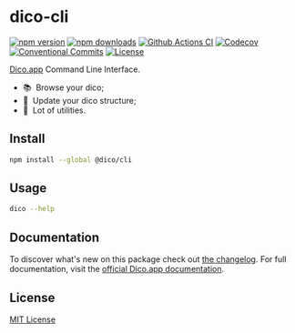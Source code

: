 # dico-cli

[![npm version][npm-version-src]][npm-version-href]
[![npm downloads][npm-downloads-src]][npm-downloads-href]
[![Github Actions CI][github-actions-ci-src]][github-actions-ci-href]
[![Codecov][codecov-src]][codecov-href]
[![Conventional Commits][conventional-commits-src]][conventional-commits-href]
[![License][license-src]][license-href]

[Dico.app][dico] Command Line Interface.

- 📚 &nbsp;Browse your dico;
- 🎏 &nbsp;Update your dico structure;
- 🧰 &nbsp;Lot of utilities.

## Install

```bash
npm install --global @dico/cli
```

## Usage

```bash
dico --help
```

## Documentation

To discover what's new on this package check out [the changelog][changelog]. For full documentation, visit the [official Dico.app documentation][dico-docs].

## License

[MIT License](./LICENSE)

<!-- Links -->

[dico]: https://dico.app
[dico-docs]: https://docs.dico.app/references/cli
[changelog]: /CHANGELOG.md

<!-- Badges -->

[npm-version-src]: https://img.shields.io/npm/v/@dico/cli/latest.svg
[npm-version-href]: https://npmjs.com/package/@dico/cli
[npm-downloads-src]: https://img.shields.io/npm/dm/@dico/cli.svg
[npm-downloads-href]: https://npmjs.com/package/@dico/cli
[github-actions-ci-src]: https://github.com/dico-app/dico-cli/workflows/ci/badge.svg
[github-actions-ci-href]: https://github.com/dico-app/dico-cli/actions?query=workflow%3Aci
[codecov-src]: https://img.shields.io/codecov/c/github/dico-app/dico-cli.svg
[codecov-href]: https://codecov.io/gh/dico-app/dico-cli
[conventional-commits-src]: https://img.shields.io/badge/Conventional%20Commits-1.0.0-yellow.svg
[conventional-commits-href]: https://conventionalcommits.org
[license-src]: https://img.shields.io/npm/l/@dico/cli.svg
[license-href]: https://npmjs.com/package/@dico/cli
